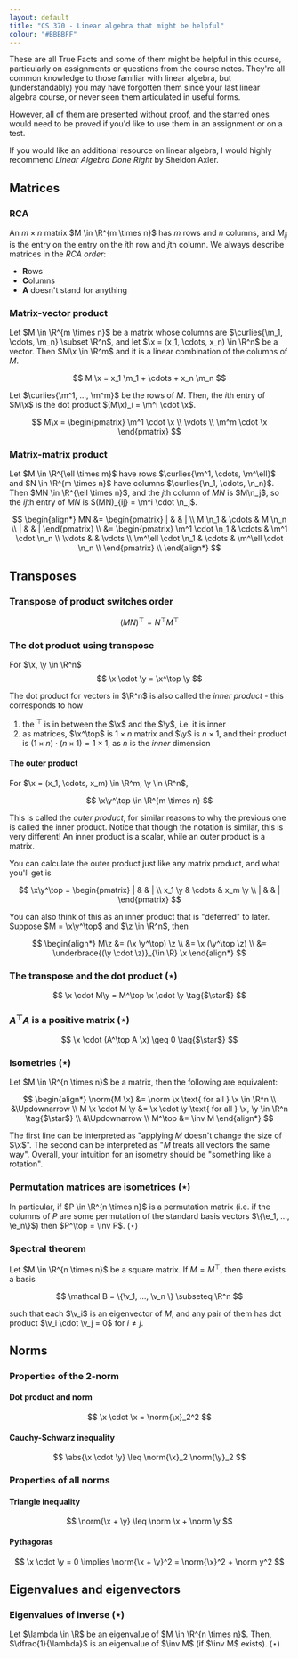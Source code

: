 ```yaml
---
layout: default
title: "CS 370 - Linear algebra that might be helpful"
colour: "#BBBBFF"
---
```



$$
\newcommand{\b}{\mathbf b}
\newcommand{\e}{\mathbf e}
\newcommand{\f}{\mathbf f}
\newcommand{\m}{\mathbf m}
\newcommand{\n}{\mathbf n}
\newcommand{\p}{\mathbf p}
\newcommand{\v}{\mathbf v}
\newcommand{\x}{\mathbf x}
\newcommand{\y}{\mathbf y}
\newcommand{\z}{\mathbf z}
\newcommand{\F}{\mathbf F}
\newcommand{\parens}[1]{\left( #1 \right)}
\newcommand{\curlies}[1]{\left\{ #1 \right\}}
\newcommand{\abs}[1]{\left| #1 \right|}
\newcommand{\norm}[1]{\left\lVert \vphantom{A} #1 \right\rVert}
\newcommand{\inv}[1]{#1^{-1}}
$$

These are all True Facts and some of them might be helpful in this course, particularly on assignments or questions from the course notes. They're all common knowledge to those familiar with linear algebra, but (understandably) you may have forgotten them since your last linear algebra course, or never seen them articulated in useful forms.

However, all of them are presented without proof, and the starred ones would need to be proved if you'd like to use them in an assignment or on a test.

If you would like an additional resource on linear algebra, I would highly recommend *Linear Algebra Done Right* by Sheldon Axler.

## Matrices

### RCA

An $m \times n$ matrix $M \in \R^{m \times n}$ has $m$ rows and $n$ columns, and $M_{ij}$ is the entry on the entry on the $i$th row and $j$th column. We always describe matrices in the *RCA order*:

- **R**ows
- **C**olumns
- **A** doesn't stand for anything

### Matrix-vector product

Let $M \in \R^{m \times n}$ be a matrix whose columns are $\curlies{\m_1, \cdots, \m_n} \subset \R^n$, and let $\x = (x_1, \cdots, x_n) \in \R^n$ be a vector. Then $M\x \in \R^m$ and it is a linear combination of the columns of $M$.

$$
M \x = x_1 \m_1 + \cdots + x_n \m_n
$$

Let $\curlies{\m^1, ..., \m^m}$ be the rows of $M$. Then, the $i$th entry of $M\x$ is the dot product $(M\x)_i = \m^i \cdot \x$.

$$
M\x = \begin{pmatrix} \m^1 \cdot \x \\ \vdots \\ \m^m \cdot \x \end{pmatrix}
$$

### Matrix-matrix product

Let $M \in \R^{\ell \times m}$ have rows $\curlies{\m^1, \cdots, \m^\ell}$ and $N \in \R^{m \times n}$ have columns $\curlies{\n_1, \cdots, \n_n}$. Then $MN \in \R^{\ell \times n}$, and the $j$th column of $MN$ is $M\n_j$, so the $ij$th entry of $MN$ is $(MN)_{ij} = \m^i \cdot \n_j$.

$$
\begin{align*}
MN &= \begin{pmatrix} | & & | \\ M \n_1 & \cdots & M \n_n \\ | & & | \end{pmatrix} \\
&= \begin{pmatrix}
\m^1 \cdot \n_1 & \cdots & \m^1 \cdot \n_n \\
\vdots & & \vdots \\
\m^\ell \cdot \n_1 & \cdots & \m^\ell \cdot \n_n \\
\end{pmatrix} \\
\end{align*}
$$

## Transposes

### Transpose of product switches order

$$
(MN)^\top = N^\top M^\top
$$

### The dot product using transpose

For $\x, \y \in \R^n$
$$
\x \cdot \y = \x^\top \y
$$

The dot product for vectors in $\R^n$ is also called the *inner product* - this corresponds to how

1. the $^\top$ is in between the $\x$ and the $\y$, i.e. it is inner
2. as matrices, $\x^\top$ is $1 \times n$ matrix and $\y$ is $n \times 1$, and their product is $(1 \times n) \cdot (n \times 1) = 1 \times 1$, as $n$ is the *inner* dimension

#### The outer product

For $\x = (x_1, \cdots, x_m) \in \R^m, \y \in \R^n$,

$$
\x\y^\top \in \R^{m \times n}
$$

This is called the *outer product*, for similar reasons to why the previous one is called the inner product. Notice that though the notation is similar, this is very different! An inner product is a scalar, while an outer product is a matrix.

You can calculate the outer product just like any matrix product, and what you'll get is

$$
\x\y^\top = \begin{pmatrix} | & & | \\ x_1 \y & \cdots & x_m \y \\ | & & | \end{pmatrix}
$$

You can also think of this as an inner product that is "deferred" to later. Suppose $M = \x\y^\top$ and $\z \in \R^n$, then

$$
\begin{align*}
M\z &= (\x \y^\top) \z \\
&= \x (\y^\top \z) \\
&= \underbrace{(\y \cdot \z)}_{\in \R} \x
\end{align*}
$$

### The transpose and the dot product ($\star$)

$$
\x \cdot M\y = M^\top \x \cdot \y
\tag{$\star$}
$$

### $A^\top A$ is a positive matrix ($\star$)

$$
\x \cdot (A^\top A \x) \geq 0
\tag{$\star$}
$$

### Isometries ($\star$)

Let $M \in \R^{n \times n}$ be a matrix, then the following are equivalent:

$$
\begin{align*}
\norm{M \x} &= \norm \x \text{ for all } \x \in \R^n \\
&\Updownarrow \\
M \x \cdot M \y &= \x \cdot \y \text{ for all } \x, \y \in \R^n 
\tag{$\star$} \\
&\Updownarrow \\
M^\top &= \inv M
\end{align*}
$$

The first line can be interpreted as "applying $M$ doesn't change the size of $\x$". The second can be interpreted as "$M$ treats all vectors the same way". Overall, your intuition for an isometry should be "something like a rotation".

### Permutation matrices are isometrices ($\star$)

In particular, if $P \in \R^{n \times n}$ is a permutation matrix (i.e. if the columns of $P$ are some permutation of the standard basis vectors $\{\e_1, ..., \e_n\}$) then $P^\top = \inv P$.  ($\star$)

### Spectral theorem

Let $M \in \R^{n \times n}$ be a square matrix. If $M = M^\top$, then there exists a basis

$$
\mathcal B = \{\v_1, ..., \v_n \} \subseteq \R^n
$$

such that each $\v_i$ is an eigenvector of $M$, and any pair of them has dot product $\v_i \cdot \v_j = 0$ for $i \neq j$.

## Norms

### Properties of the 2-norm

#### Dot product and norm

$$
\x \cdot \x = \norm{\x}_2^2
$$

#### Cauchy-Schwarz inequality

$$
\abs{\x \cdot \y} \leq \norm{\x}_2 \norm{\y}_2
$$

### Properties of all norms

#### Triangle inequality

$$
\norm{\x + \y} \leq \norm \x + \norm \y
$$

#### Pythagoras

$$
\x \cdot \y = 0 \implies \norm{\x + \y}^2 = \norm{\x}^2 + \norm y^2
$$

## Eigenvalues and eigenvectors

### Eigenvalues of inverse ($\star$)

Let $\lambda \in \R$ be an eigenvalue of $M \in \R^{n \times n}$. Then, $\dfrac{1}{\lambda}$ is an eigenvalue of $\inv M$ (if $\inv M$ exists).  ($\star$)
